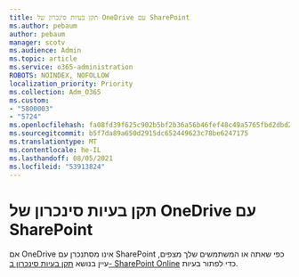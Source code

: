 ```yaml
---
title: תקן בעיות סינכרון של OneDrive עם SharePoint
ms.author: pebaum
author: pebaum
manager: scotv
ms.audience: Admin
ms.topic: article
ms.service: o365-administration
ROBOTS: NOINDEX, NOFOLLOW
localization_priority: Priority
ms.collection: Adm_O365
ms.custom:
- "5800003"
- "5724"
ms.openlocfilehash: fa08fd39f625c902b5bf2b36a56b46fef48c49a5765fbd2dbd23dc5b820c5c9f
ms.sourcegitcommit: b5f7da89a650d2915dc652449623c78be6247175
ms.translationtype: MT
ms.contentlocale: he-IL
ms.lasthandoff: 08/05/2021
ms.locfileid: "53913824"
---
```

# <a name="fix-onedrive-sync-issues-with-sharepoint"></a>תקן בעיות סינכרון של OneDrive עם SharePoint

אם OneDrive אינו מסתנכרן עם SharePoint כפי שאתה או המשתמשים שלך מצפים, עיין בנושא [תקן בעיות סינכרון ב- SharePoint Online](https://support.office.com/article/fix-sharepoint-online-sync-problems-aaa2d172-8d45-4e94-9c04-5364d04ca2f4?ui=en-US&rs=en-US&ad=US) כדי לפתור בעיות.
